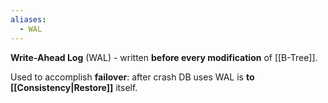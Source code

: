 ```yaml
---
aliases:
  - WAL
---
```

**Write-Ahead Log** (WAL) - written **before every modification** of [[B-Tree]].  

Used to accomplish **failover**:
	after crash DB uses WAL is **to [[Consistency|Restore]]** itself.
